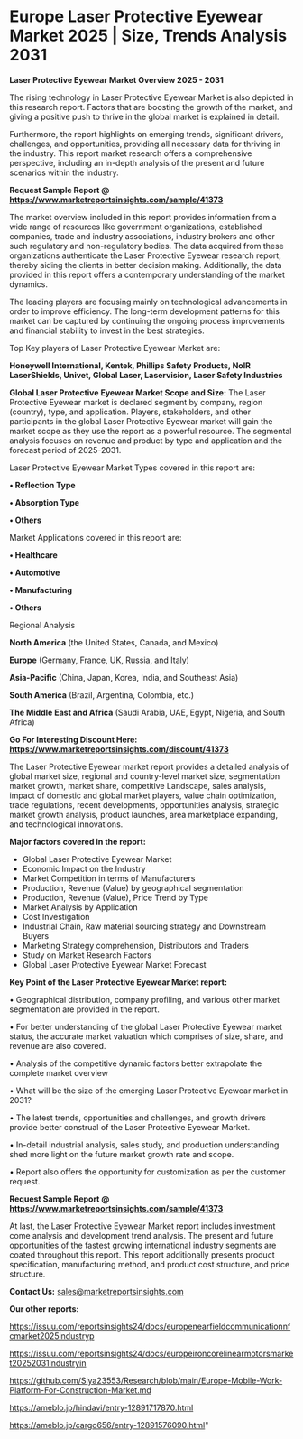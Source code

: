 # Europe Laser Protective Eyewear Market 2025 | Size, Trends Analysis 2031

<Strong> Laser Protective Eyewear Market Overview 2025 - 2031</strong>

The rising technology in Laser Protective Eyewear Market is also depicted in this research report. Factors that are boosting the growth of the market, and giving a positive push to thrive in the global market is explained in detail.

Furthermore, the report highlights on emerging trends, significant drivers, challenges, and opportunities, providing all necessary data for thriving in the industry. This report market research offers a comprehensive perspective, including an in-depth analysis of the present and future scenarios within the industry.

<strong>Request Sample Report @ <a href=https://www.marketreportsinsights.com/sample/41373>https://www.marketreportsinsights.com/sample/41373</a></strong>

The market overview included in this report provides information from a wide range of resources like government organizations, established companies, trade and industry associations, industry brokers and other such regulatory and non-regulatory bodies. The data acquired from these organizations authenticate the Laser Protective Eyewear research report, thereby aiding the clients in better decision making. Additionally, the data provided in this report offers a contemporary understanding of the market dynamics.

The leading players are focusing mainly on technological advancements in order to improve efficiency. The long-term development patterns for this market can be captured by continuing the ongoing process improvements and financial stability to invest in the best strategies.

Top Key players of Laser Protective Eyewear Market are:

<strong>Honeywell International, Kentek, Phillips Safety Products, NoIR LaserShields, Univet, Global Laser, Laservision, Laser Safety Industries</strong>

<strong><b>Global Laser Protective Eyewear Market Scope and Size:</b></strong>
The Laser Protective Eyewear market is declared segment by company, region (country), type, and application. Players, stakeholders, and other participants in the global Laser Protective Eyewear market will gain the market scope as they use the report as a powerful resource. The segmental analysis focuses on revenue and product by type and application and the forecast period of 2025-2031.

Laser Protective Eyewear Market Types covered in this report are:

<strong>•  Reflection Type

•  Absorption Type

•  Others</strong>

Market Applications covered in this report are:

<strong>•  Healthcare

•  Automotive

•  Manufacturing

•  Others</strong> 

Regional Analysis

<strong>North America</strong> (the United States, Canada, and Mexico)

<strong>Europe</strong> (Germany, France, UK, Russia, and Italy)

<strong>Asia-Pacific</strong> (China, Japan, Korea, India, and Southeast Asia)

<strong>South America</strong> (Brazil, Argentina, Colombia, etc.)

<strong>The Middle East and Africa</strong> (Saudi Arabia, UAE, Egypt, Nigeria, and South Africa)

<strong>Go For Interesting Discount Here: <a href=https://www.marketreportsinsights.com/discount/41373>https://www.marketreportsinsights.com/discount/41373</a></strong>

The Laser Protective Eyewear market report provides a detailed analysis of global market size, regional and country-level market size, segmentation market growth, market share, competitive Landscape, sales analysis, impact of domestic and global market players, value chain optimization, trade regulations, recent developments, opportunities analysis, strategic market growth analysis, product launches, area marketplace expanding, and technological innovations.

<strong><b>Major factors covered in the report:</b></strong>
<ul>
  <li>Global Laser Protective Eyewear Market </li>
  <li>Economic Impact on the Industry</li>
  <li>Market Competition in terms of Manufacturers</li>
  <li>Production, Revenue (Value) by geographical segmentation</li>
  <li>Production, Revenue (Value), Price Trend by Type</li>
  <li>Market Analysis by Application</li>
  <li>Cost Investigation</li>
  <li>Industrial Chain, Raw material sourcing strategy and Downstream Buyers</li>
  <li>Marketing Strategy comprehension, Distributors and Traders</li>
  <li>Study on Market Research Factors</li>
  <li>Global Laser Protective Eyewear Market Forecast</li>
</ul>

<strong><b>Key Point of the Laser Protective Eyewear Market report:</b></strong>

• Geographical distribution, company profiling, and various other market segmentation are provided in the report.

• For better understanding of the global Laser Protective Eyewear market status, the accurate market valuation which comprises of size, share, and revenue are also covered.

• Analysis of the competitive dynamic factors better extrapolate the complete market overview

• What will be the size of the emerging Laser Protective Eyewear market in 2031?

• The latest trends, opportunities and challenges, and growth drivers provide better construal of the Laser Protective Eyewear Market.

• In-detail industrial analysis, sales study, and production understanding shed more light on the future market growth rate and scope.

• Report also offers the opportunity for customization as per the customer request.

<strong>Request Sample Report @ <a href=https://www.marketreportsinsights.com/sample/41373>https://www.marketreportsinsights.com/sample/41373</a></strong>

At last, the Laser Protective Eyewear Market report includes investment come analysis and development trend analysis. The present and future opportunities of the fastest growing international industry segments are coated throughout this report. This report additionally presents product specification, manufacturing method, and product cost structure, and price structure.

<strong>Contact Us:</strong>
sales@marketreportsinsights.com

<strong>Our other reports:</strong>

<a href=https://issuu.com/reportsinsights24/docs/europenearfieldcommunicationnfcmarket2025industryp>https://issuu.com/reportsinsights24/docs/europenearfieldcommunicationnfcmarket2025industryp</a>

<a href=https://issuu.com/reportsinsights24/docs/europeironcorelinearmotorsmarket20252031industryin>https://issuu.com/reportsinsights24/docs/europeironcorelinearmotorsmarket20252031industryin</a>

<a href=https://github.com/Siya23553/Research/blob/main/Europe-Mobile-Work-Platform-For-Construction-Market.md>https://github.com/Siya23553/Research/blob/main/Europe-Mobile-Work-Platform-For-Construction-Market.md</a>

<a href=https://ameblo.jp/hindavi/entry-12891717870.html>https://ameblo.jp/hindavi/entry-12891717870.html</a>

<a href=https://ameblo.jp/cargo656/entry-12891576090.html>https://ameblo.jp/cargo656/entry-12891576090.html</a>"
